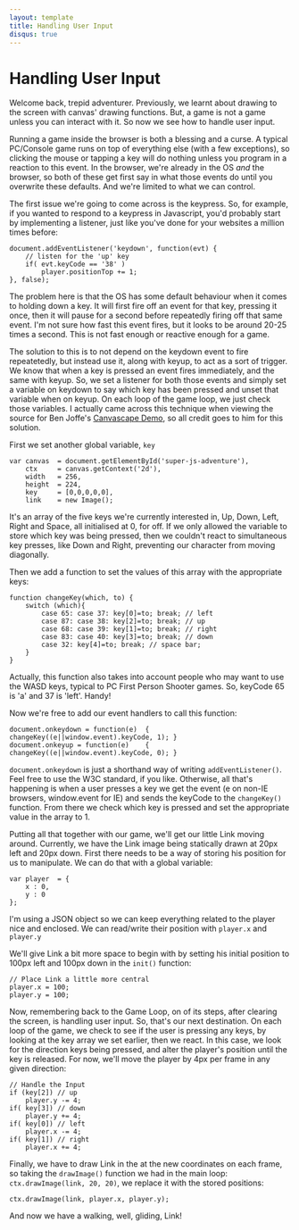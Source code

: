 ```yaml
---
layout: template
title: Handling User Input
disqus: true
---
```


# Handling User Input

Welcome back, trepid adventurer. Previously, we learnt about drawing to the screen with canvas' drawing functions. But, a game is not a game unless you can interact with it. So now we see how to handle user input.

Running a game inside the browser is both a blessing and a curse. A typical PC/Console game runs on top of everything else (with a few exceptions), so clicking the mouse or tapping a key will do nothing unless you program in a reaction to this event. In the browser, we're already in the OS _and_ the browser, so both of these get first say in what those events do until you overwrite these defaults. And we're limited to what we can control.

The first issue we're going to come across is the keypress. So, for example, if you wanted to respond to a keypress in Javascript, you'd probably start by implementing a listener, just like you've done for your websites a million times before:

    document.addEventListener('keydown', function(evt) {
        // listen for the 'up' key
        if( evt.keyCode == '38' )
            player.positionTop += 1;
    }, false);

The problem here is that the OS has some default behaviour when it comes to holding down a key. It will first fire off an event for that key, pressing it once, then it will pause for a second before repeatedly firing off that same event. I'm not sure how fast this event fires, but it looks to be around 20-25 times a second. This is not fast enough or reactive enough for a game.

The solution to this is to not depend on the keydown event to fire repeatetedly, but instead use it, along with keyup, to act as a sort of trigger. We know that when a key is pressed an event fires immediately, and the same with keyup. So, we set a listener for both those events and simply set a variable on keydown to say which key has been pressed and unset that variable when on keyup. On each loop of the game loop, we just check those variables. I actually came across this technique when viewing the source for Ben Joffe's [Canvascape Demo](http://www.benjoffe.com/code/demos/canvascape/textures), so all credit goes to him for this solution.

First we set another global variable, `key`

    var canvas  = document.getElementById('super-js-adventure'),
        ctx     = canvas.getContext('2d'),
        width   = 256,
        height  = 224,
        key     = [0,0,0,0,0],
        link    = new Image();

It's an array of the five keys we're currently interested in, Up, Down, Left, Right and Space, all initialised at 0, for off. If we only allowed the variable to store which key was being pressed, then we couldn't react to simultaneous key presses, like Down and Right, preventing our character from moving diagonally.

Then we add a function to set the values of this array with the appropriate keys:

    function changeKey(which, to) {
        switch (which){
            case 65: case 37: key[0]=to; break; // left
            case 87: case 38: key[2]=to; break; // up
            case 68: case 39: key[1]=to; break; // right
            case 83: case 40: key[3]=to; break; // down
            case 32: key[4]=to; break; // space bar;
        }
    }

Actually, this function also takes into account people who may want to use the WASD keys, typical to PC First Person Shooter games. So, keyCode 65 is 'a' and 37 is 'left'. Handy!

Now we're free to add our event handlers to call this function:

    document.onkeydown = function(e)  { changeKey((e||window.event).keyCode, 1); }
    document.onkeyup = function(e)    { changeKey((e||window.event).keyCode, 0); }
    
`document.onkeydown` is just a shorthand way of writing `addEventListener()`. Feel free to use the W3C standard, if you like. Otherwise, all that's happening is when a user presses a key we get the event (e on non-IE browsers, window.event for IE) and sends the keyCode to the `changeKey()` function. From there we check which key is pressed and set the appropriate value in the array to 1.

Putting all that together with our game, we'll get our little Link moving around. Currently, we have the Link image being statically drawn at 20px left and 20px down. First there needs to be a way of storing his position for us to manipulate. We can do that with a global variable:

    var player  = {
        x : 0,
        y : 0
    };

I'm using a JSON object so we can keep everything related to the player nice and enclosed. We can read/write their position with `player.x` and `player.y`

We'll give Link a bit more space to begin with by setting his initial position to 100px left and 100px down in the `init()` function:

    // Place Link a little more central
    player.x = 100;
    player.y = 100;

Now, remembering back to the Game Loop, on of its steps, after clearing the screen, is handling user input. So, that's our next destination. On each loop of the game, we check to see if the user is pressing any keys, by looking at the key array we set earlier, then we react. In this case, we look for the direction keys being pressed, and alter the player's position until the key is released. For now, we'll move the player by 4px per frame in any given direction:

    // Handle the Input
    if (key[2]) // up
        player.y -= 4;
    if( key[3]) // down
        player.y += 4;
    if( key[0]) // left
        player.x -= 4;
    if( key[1]) // right
        player.x += 4;

Finally, we have to draw Link in the at the new coordinates on each frame, so taking the `drawImage()` function we had in the main loop: `ctx.drawImage(link, 20, 20)`, we replace it with the stored positions:

    ctx.drawImage(link, player.x, player.y);

And now we have a walking, well, gliding, Link!
